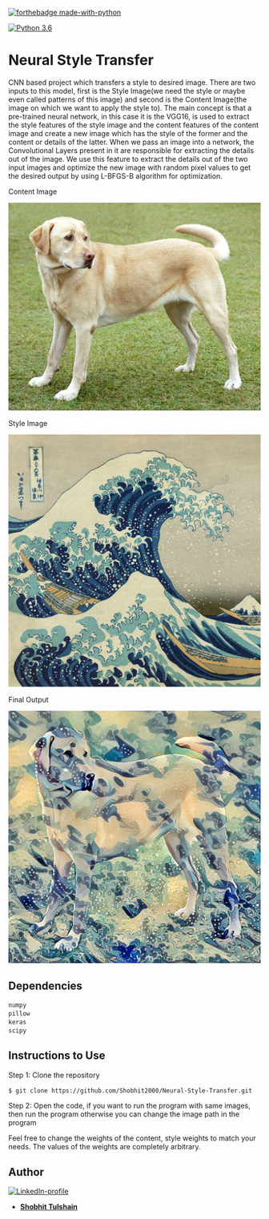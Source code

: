 [![forthebadge made-with-python](http://ForTheBadge.com/images/badges/made-with-python.svg)](https://www.python.org/)

[![Python 3.6](https://img.shields.io/badge/python-3.6-green.svg)](https://www.python.org/downloads/release/python-360/) 

# Neural Style Transfer
   CNN based project which transfers a style to desired image. There are two inputs to this model, first is the Style Image(we need the style or maybe even called patterns of this image) and second is the Content Image(the image on which we want to apply the style to). The main concept is that a pre-trained neural network, in this case it is the VGG16, is used to extract the style features of the style image and the content features of the content image and create a new image which has the style of the former and the content or details of the latter. 
   When we pass an image into a network, the Convolutional Layers present in it are responsible for extracting the details out of the image. We use this feature to extract the details out of the two input images and optimize the new image with random pixel values to get the desired output by using L-BFGS-B algorithm for optimization.
   


Content Image

![](content.jpg)



Style Image

![](style.png)



Final Output

![](result.png)



## Dependencies
```bash
numpy
pillow
keras
scipy
```

## Instructions to Use

Step 1: Clone the repository
```bash
$ git clone https://github.com/Shobhit2000/Neural-Style-Transfer.git
```
Step 2: Open the code, if you want to run the program with same images, then run the program otherwise you can change the image path in the program

Feel free to change the weights of the content, style weights to match your needs. The values of the weights are completely arbitrary.

## Author
[![LinkedIn-profile](https://img.shields.io/badge/LinkedIn-Profile-teal.svg)](https://www.linkedin.com/in/shobhit-tulshain-a7562916b/)

* [**Shobhit Tulshain**](https://github.com/Shobhit2000)

